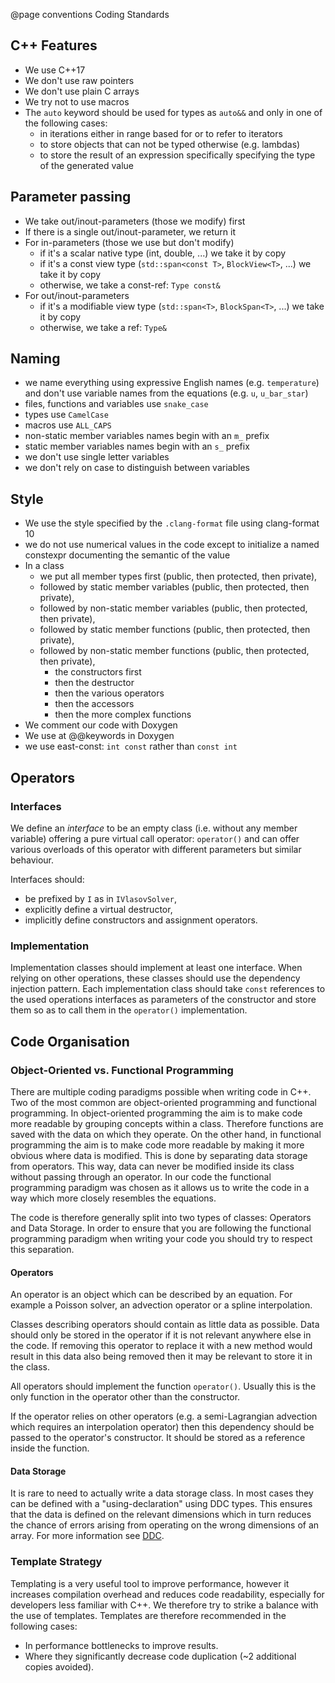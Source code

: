 @page conventions Coding Standards

## C++ Features
* We use C++17
* We don't use raw pointers
* We don't use plain C arrays
* We try not to use macros
* The `auto` keyword should be used for types as `auto&&` and only in one of the following cases:
  - in iterations either in range based for or to refer to iterators
  - to store objects that can not be typed otherwise (e.g. lambdas)
  - to store the result of an expression specifically specifying the type of the generated value

## Parameter passing
* We take out/inout-parameters (those we modify) first
* If there is a single out/inout-parameter, we return it
* For in-parameters (those we use but don't modify)
  - if it's a scalar native type (int, double, ...) we take it by copy
  - if it's a const view type (`std::span<const T>`, `BlockView<T>`, ...) we take it by copy
  - otherwise, we take a const-ref: `Type const&`
* For out/inout-parameters
  - if it's a modifiable view type (`std::span<T>`, `BlockSpan<T>`, ...) we take it by copy
  - otherwise, we take a ref: `Type&`

## Naming
* we name everything using expressive English names (e.g. `temperature`) and don't use variable
  names from the equations (e.g. `u`, `u_bar_star`)
* files, functions and variables use `snake_case`
* types use `CamelCase`
* macros use `ALL_CAPS`
* non-static member variables names begin with an `m_` prefix
* static member variables names begin with an `s_` prefix
* we don't use single letter variables
* we don't rely on case to distinguish between variables

## Style
* We use the style specified by the `.clang-format` file using clang-format 10
* we do not use numerical values in the code except to initialize a named constexpr documenting
  the semantic of the value
* In a class
  - we put all member types first (public, then protected, then private),
  - followed by static member variables (public, then protected, then private),
  - followed by non-static member variables (public, then protected, then private),
  - followed by static member functions (public, then protected, then private),
  - followed by non-static member functions (public, then protected, then private),
    * the constructors first
    * then the destructor
    * then the various operators
    * then the accessors
    * then the more complex functions
* We comment our code with Doxygen
* We use at @@keywords in Doxygen
* we use east-const: `int const` rather than `const int`

## Operators

### Interfaces

We define an *interface* to be an empty class (i.e. without any member
variable) offering a pure virtual call operator: `operator()` and can
offer various overloads of this operator with different parameters but
similar behaviour.

Interfaces should:
* be prefixed by `I` as in `IVlasovSolver`,
* explicitly define a virtual destructor,
* implicitly define constructors and assignment operators.

### Implementation

Implementation classes should implement at least one interface.
When relying on other operations, these classes should use the dependency
injection pattern.
Each implementation class should take `const` references to the used operations
interfaces as parameters of the constructor and store them so as to call them in
the `operator()` implementation.

## Code Organisation

### Object-Oriented vs. Functional Programming

There are multiple coding paradigms possible when writing code in C++. Two of the most common are object-oriented programming and functional programming. In object-oriented programming the aim is to make code more readable by grouping concepts within a class. Therefore functions are saved with the data on which they operate. On the other hand, in functional programming the aim is to make code more readable by making it more obvious where data is modified. This is done by separating data storage from operators. This way, data can never be modified inside its class without passing through an operator. In our code the functional programming paradigm was chosen as it allows us to write the code in a way which more closely resembles the equations.

The code is therefore generally split into two types of classes: Operators and Data Storage.
In order to ensure that you are following the functional programming paradigm when writing your code you should try to respect this separation.

#### Operators

An operator is an object which can be described by an equation. For example a Poisson solver, an advection operator or a spline interpolation.

Classes describing operators should contain as little data as possible. Data should only be stored in the operator if it is not relevant anywhere else in the code. If removing this operator to replace it with a new method would result in this data also being removed then it may be relevant to store it in the class.

All operators should implement the function `operator()`. Usually this is the only function in the operator other than the constructor.

If the operator relies on other operators (e.g. a semi-Lagrangian advection which requires an interpolation operator) then this dependency should be passed to the operator's constructor. It should be stored as a reference inside the function.

#### Data Storage

It is rare to need to actually write a data storage class. In most cases they can be defined with a "using-declaration" using DDC types. This ensures that the data is defined on the relevant dimensions which in turn reduces the chance of errors arising from operating on the wrong dimensions of an array. For more information see [DDC](https://github.com/Maison-de-la-Simulation/ddchttps://github.com/Maison-de-la-Simulation/ddc).

### Template Strategy

Templating is a very useful tool to improve performance, however it increases compilation overhead and reduces code readability, especially for developers less familiar with C++. We therefore try to strike a balance with the use of templates. Templates are therefore recommended in the following cases:

-   In performance bottlenecks to improve results.
-   Where they significantly decrease code duplication (~2 additional copies avoided).
